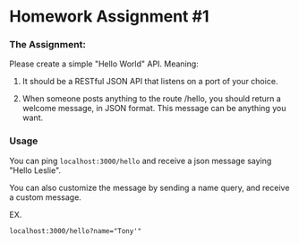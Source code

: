 # Homework Assignment #1

### The Assignment:

Please create a simple "Hello World" API. Meaning:

1. It should be a RESTful JSON API that listens on a port of your choice. 

2. When someone posts anything to the route /hello, you should return a welcome message, in JSON format. This message can be anything you want. 


### Usage

You can ping ```localhost:3000/hello``` and receive a json message saying "Hello Leslie".

You can also customize the message by sending a name query, and receive a custom message.

EX.

```localhost:3000/hello?name="Tony'"```
